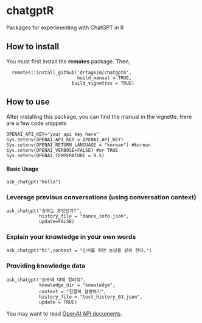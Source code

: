 # chatgptR
Packages for experimenting with ChatGPT in R

## How to install

You must first install the **remotes** package. Then,

```{r}
  remotes::install_github('drtagkim/chatgptR',
                          build_manual = TRUE,
                        build_vignettes = TRUE)
```

## How to use

After installing this package, you can find the manual in the vignette. Here are a few code snippets


```{r,eval=FALSE}
OPENAI_API_KEY="your api key here"
Sys.setenv(OPENAI_API_KEY = OPENAI_API_KEY)
Sys.setenv(OPENAI_RETURN_LANGUAGE = "korean") #korean
Sys.setenv(OPENAI_VERBOSE=FALSE) #or TRUE
Sys.setenv(OPENAI_TEMPERATURE = 0.5)
```

#### Basic Usage
```{r, eval=FALSE}
ask_chatgpt("hello")
```

### Leverage previous conversations (using conversation context)
```{r, eval=FALSE}
ask_chatgpt("승무는 무엇인가?",
            history_file = "dance_info.json",
            update=FALSE)
```

### Explain your knowledge in your own words
```{r, eval=FALSE}
ask_chatgpt("hi",context = "인사를 하면 농담을 같이 한다.")
```

### Providing knowledge data
```{r, eval=FALSE}
ask_chatgpt("승무에 대해 알려줘",
            knowledge_dir = "knowledge",
            context = "친절히 설명하기",
            history_file = "test_history_03.json",
            update = TRUE)
```

You may want to read [OpenAI API documents][ref1].

[ref1]: https://platform.openai.com/docs/api-reference/chat/create "OpenAI Document"
